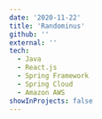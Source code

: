 ```yaml
---
date: '2020-11-22'
title: 'Randominus'
github: ''
external: ''
tech:
  - Java
  - React.js
  - Spring Framework
  - Spring Cloud
  - Amazon AWS
showInProjects: false
---
```

